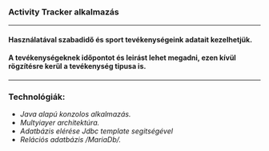 ### Activity Tracker alkalmazás 

---

#### Használatával szabadidő és sport tevékenységeink adatait kezelhetjük.
#### A tevékenységeknek időpontot és leirást lehet megadni, ezen kívül rögzítésre kerül a tevékenység tipusa is.

___

### **Technológiák:**
-  *Java alapú konzolos alkalmazás.*
-  *Multyiayer architektúra.* 
-  *Adatbázis elérése Jdbc template segitségével* 
-  *Relációs adatbázis /MariaDb/.* 

